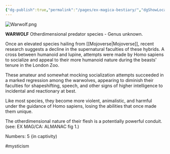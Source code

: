 ```yaml
---
{"dg-publish":true,"permalink":"/pages/ex-magica-bestiary/","dgShowLocalGraph":true}
---
```



![Warwolf.png](/img/user/Assets/Warwolf.png)

**WARWOLF**
Otherdimensional predator species - Genus unknown. 

Once an elevated species hailing from [[Mojoverse\|Mojoverse]], recent research suggests a decline in the supernatural faculties of these hybrids. A cross between humanoid and lupine, attempts were made by Homo sapiens to socialize and appeal to their more humanoid nature during the beasts' tenure in the London Zoo. 

These amateur and somewhat mocking socialization attempts succeeded in a marked regression among the warwolves, appearing to diminish their faculties for shapeshifting, speech, and other signs of higher intelligence to incidental and reactionary at best. 

Like most species, they become more violent, animalistic, and harmful under the guidance of Homo sapiens, losing the abilities that once made them unique. 

The otherdimensional nature of their flesh is a potentially powerful conduit. (see: EX MAG/CA: ALMANAC fig 1.)

Numbers: 5 {in captivity) 

#mysticism 
